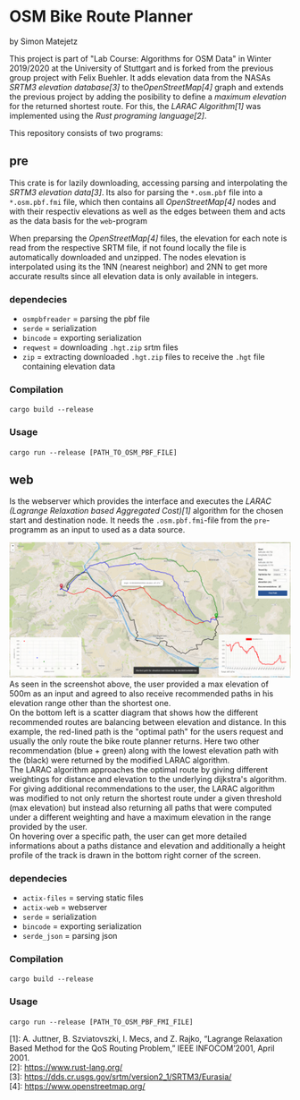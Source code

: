 # OSM Bike Route Planner
by Simon Matejetz

This project is part of "Lab Course: Algorithms for OSM Data" in Winter 2019/2020 at the University of Stuttgart and is forked from the previous group project with Felix Buehler.
It adds elevation data from the NASAs <cite>SRTM3 elevation database[3]</cite> to the<cite>OpenStreetMap[4]</cite> graph and extends the previous project by adding the posibility to define a *maximum elevation* for the returned shortest route. For this, the <cite>LARAC Algorithm[1]</cite> was implemented using the <cite>Rust programing language[2]</cite>.

This repository consists of two programs:
## pre

This crate is for lazily downloading, accessing parsing and interpolating the <cite>SRTM3 elevation data[3]</cite>.
Its also for parsing the `*.osm.pbf` file into a `*.osm.pbf.fmi` file, which then contains all <cite>OpenStreetMap[4]</cite> nodes and with their respectiv elevations as well as the edges between them and acts as the data basis for the `web`-program

When preparsing the <cite>OpenStreetMap[4]</cite> files, the elevation for each note is read from the respective SRTM file, if not found locally the file is automatically downloaded and unzipped. The nodes elevation is interpolated using its the 1NN (nearest neighbor) and 2NN to get more accurate results since all elevation data is only available in integers.

### dependecies

- `osmpbfreader` = parsing the pbf file
- `serde` = serialization
- `bincode` = exporting serialization
- `reqwest` = downloading `.hgt.zip` srtm files
- `zip` = extracting downloaded `.hgt.zip` files to receive the `.hgt` file containing elevation data

### Compilation
`cargo build --release`

### Usage
`cargo run --release [PATH_TO_OSM_PBF_FILE]`

## web

Is the webserver which provides the interface and executes the <cite>LARAC (Lagrange Relaxation based Aggregated Cost)[1]</cite> algorithm for the chosen start and destination node. It needs the `.osm.pbf.fmi`-file from the `pre`-programm as an input to used as a data source.

![hallo](./doc/osm_bike_example.png)
As seen in the screenshot above, the user provided a max elevation of 500m as an input and agreed to also receive recommended paths in his elevation range other than the shortest one. <br>
On the bottom left is a scatter diagram that shows how the different recommended routes are balancing between elevation and distance. In this example, the red-lined path is the "optimal path" for the users request and usually the only route the bike route planner returns. Here two other recommendation (blue + green) along with the lowest elevation path with the (black) were returned by the modified LARAC algorithm. <br>
The LARAC algorithm approaches the optimal route by giving different weightings for distance and elevation to the underlying dijkstra's algorithm. For giving additional recommendations to the user, the LARAC algorithm was modified to not only return the shortest route under a given threshold (max elevation) but instead also returning all paths that were computed under a different weighting and have a maximum elevation in the range provided by the user. <br>
On hovering over a specific path, the user can get more detailed informations about a paths distance and elevation and additionally a height profile of the track is drawn in the bottom right corner of the screen.


### dependecies

- `actix-files` = serving static files
- `actix-web` = webserver
- `serde` = serialization
- `bincode` = exporting serialization
- `serde_json` = parsing json

### Compilation

`cargo build --release`

### Usage

`cargo run --release [PATH_TO_OSM_PBF_FMI_FILE]`


[1]: A. Juttner, B. Szviatovszki, I. Mecs, and Z. Rajko, “Lagrange Relaxation
Based Method for the QoS Routing Problem,” IEEE INFOCOM’2001,
April 2001. <br>
[2]: https://www.rust-lang.org/ <br>
[3]: https://dds.cr.usgs.gov/srtm/version2_1/SRTM3/Eurasia/ <br>
[4]: https://www.openstreetmap.org/